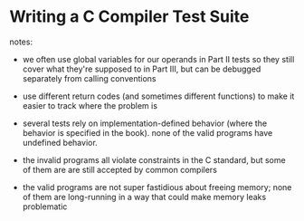 # Writing a C Compiler Test Suite

notes:

- we often use global variables for our operands in Part II tests so they still cover what they're supposed to in Part III, but can be debugged separately from calling conventions

- use different return codes (and sometimes different functions) to make it easier to track where the problem is

- several tests rely on implementation-defined behavior (where the behavior is specified in the book). none of the valid programs have undefined behavior. 

- the invalid programs all violate constraints in the C standard, but some of them are are still accepted by common compilers

- the valid programs are not super fastidious about freeing memory; none of them are long-running in a way that could make memory leaks problematic
